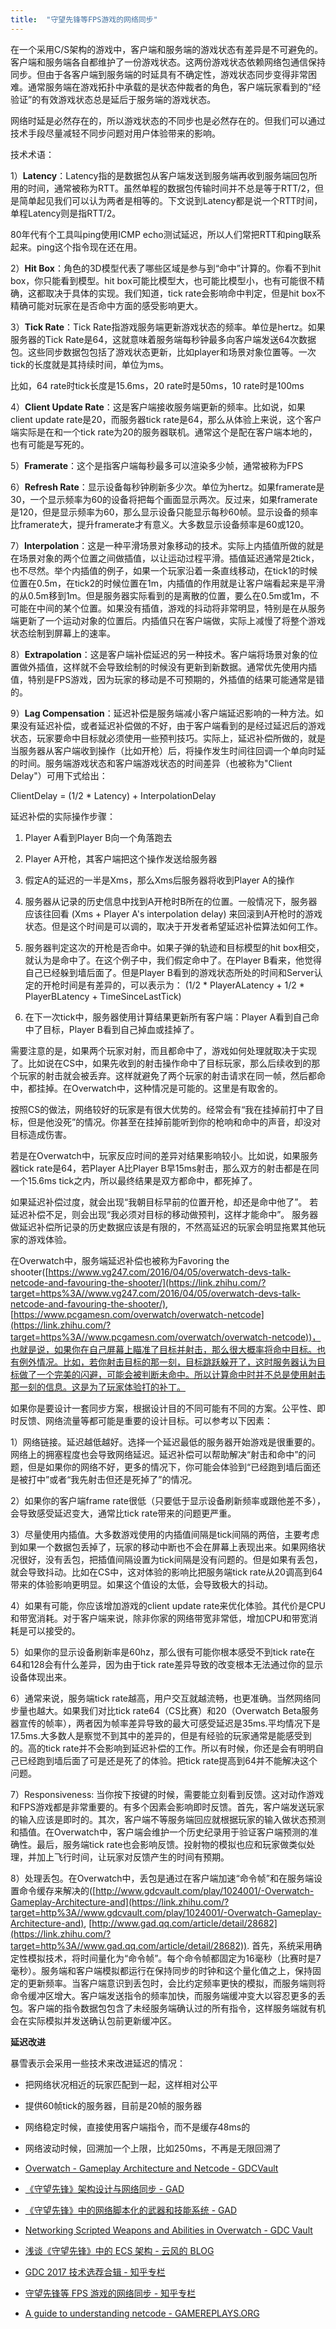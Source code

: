 ```yaml
---
title:  "守望先锋等FPS游戏的网络同步"
---
```


在一个采用C/S架构的游戏中，客户端和服务端的游戏状态有差异是不可避免的。客户端和服务端各自都维护了一份游戏状态。这两份游戏状态依赖网络包通信保持同步。但由于各客户端到服务端的时延具有不确定性，游戏状态同步变得非常困难。通常服务端在游戏拓扑中承载的是状态仲裁者的角色，客户端玩家看到的“经验证”的有效游戏状态总是延后于服务端的游戏状态。

网络时延是必然存在的，所以游戏状态的不同步也是必然存在的。但我们可以通过技术手段尽量减轻不同步问题对用户体验带来的影响。

技术术语：

1）**Latency**：Latency指的是数据包从客户端发送到服务端再收到服务端回包所用的时间，通常被称为RTT。虽然单程的数据包传输时间并不总是等于RTT/2，但是简单起见我们可以认为两者是相等的。下文说到Latency都是说一个RTT时间，单程Latency则是指RTT/2。

80年代有个工具叫ping使用ICMP echo测试延迟，所以人们常把RTT和ping联系起来。ping这个指令现在还在用。

2）**Hit Box**：角色的3D模型代表了哪些区域是参与到“命中”计算的。你看不到hit box，你只能看到模型。hit box可能比模型大，也可能比模型小，也有可能很不精确，这都取决于具体的实现。我们知道，tick rate会影响命中判定，但是hit box不精确可能对玩家在是否命中方面的感受影响更大。

3）**Tick Rate**：Tick Rate指游戏服务端更新游戏状态的频率。单位是hertz。如果服务器的Tick Rate是64，这就意味着服务端每秒钟最多向客户端发送64次数据包。这些同步数据包包括了游戏状态更新，比如player和场景对象位置等。一次tick的长度就是其持续时间，单位为ms。

比如，64 rate时tick长度是15.6ms，20 rate时是50ms，10 rate时是100ms

4）**Client Update Rate**：这是客户端接收服务端更新的频率。比如说，如果client update rate是20，而服务器tick rate是64，那么从体验上来说，这个客户端实际是在和一个tick rate为20的服务器联机。通常这个是配在客户端本地的，也有可能是写死的。

5）**Framerate**：这个是指客户端每秒最多可以渲染多少帧，通常被称为FPS

6）**Refresh Rate**：显示设备每秒钟刷新多少次。单位为hertz。如果framerate是30，一个显示频率为60的设备将把每个画面显示两次。反过来，如果framerate是120，但是显示频率为60，那么显示设备只能显示每秒60帧。显示设备的频率比framerate大，提升framerate才有意义。大多数显示设备频率是60或120。

7）**Interpolation**：这是一种平滑场景对象移动的技术。实际上内插值所做的就是在场景对象的两个位置之间做插值，以让运动过程平滑。插值延迟通常是2tick，也不尽然。举个内插值的例子，如果一个玩家沿着一条直线移动，在tick1的时候位置在0.5m，在tick2的时候位置在1m，内插值的作用就是让客户端看起来是平滑的从0.5m移到1m。但是服务器实际看到的是离散的位置，要么在0.5m或1m，不可能在中间的某个位置。如果没有插值，游戏的抖动将非常明显，特别是在从服务端更新了一个运动对象的位置后。内插值只在客户端做，实际上减慢了将整个游戏状态绘制到屏幕上的速率。

8）**Extrapolation**：这是客户端补偿延迟的另一种技术。客户端将场景对象的位置做外插值，这样就不会导致绘制的时候没有更新到新数据。通常优先使用内插值，特别是FPS游戏，因为玩家的移动是不可预期的，外插值的结果可能通常是错的。

9）**Lag Compensation**：延迟补偿是服务端减小客户端延迟影响的一种方法。如果没有延迟补偿，或者延迟补偿做的不好，由于客户端看到的是经过延迟后的游戏状态，玩家要命中目标就必须使用一些预判技巧。实际上，延迟补偿所做的，就是当服务器从客户端收到操作（比如开枪）后，将操作发生时间往回调一个单向时延的时间。服务端游戏状态和客户端游戏状态的时间差异（也被称为"Client Delay"）可用下式给出：

ClientDelay = (1/2 \* Latency) + InterpolationDelay

延迟补偿的实际操作步骤：

1. Player A看到Player B向一个角落跑去

2. Player A开枪，其客户端把这个操作发送给服务器

3. 假定A的延迟的一半是Xms，那么Xms后服务器将收到Player A的操作

4. 服务器从记录的历史信息中找到A开枪时B所在的位置。一般情况下，服务器应该往回看 (Xms + Player A's interpolation delay) 来回滚到A开枪时的游戏状态。但是这个时间是可以调的，取决于开发者希望延迟补偿算法如何工作。

5. 服务器判定这次的开枪是否命中。如果子弹的轨迹和目标模型的hit box相交，就认为是命中了。在这个例子中，我们假定命中了。在Player B看来，他觉得自己已经躲到墙后面了。但是Player B看到的游戏状态所处的时间和Server认定的开枪时间是有差异的，可以表示为：
   (1/2 \* PlayerALatency + 1/2 \* PlayerBLatency + TimeSinceLastTick)

6. 在下一次tick中，服务器使用计算结果更新所有客户端：Player A看到自己命中了目标，Player B看到自己掉血或挂掉了。

需要注意的是，如果两个玩家对射，而且都命中了，游戏如何处理就取决于实现了。比如说在CS中，如果先收到的射击操作命中了目标玩家，那么后续收到的那个玩家的射击就会被丢弃。这样就避免了两个玩家的射击请求在同一帧，然后都命中，都挂掉。在Overwatch中，这种情况是可能的。这里是有取舍的。

按照CS的做法，网络较好的玩家是有很大优势的。经常会有“我在挂掉前打中了目标，但是他没死”的情况。你甚至在挂掉前能听到你的枪响和命中的声音，却没对目标造成伤害。

若是在Overwatch中，玩家反应时间的差异对结果影响较小。比如说，如果服务器tick rate是64，若Player A比Player B早15ms射击，那么双方的射击都是在同一个15.6ms tick之内，所以最终结果是双方都命中，都死掉了。

如果延迟补偿过度，就会出现“我朝目标早前的位置开枪，却还是命中他了”。
若延迟补偿不足，则会出现“我必须对目标的移动做预判，这样才能命中”。
服务器做延迟补偿所记录的历史数据应该是有限的，不然高延迟的玩家会明显拖累其他玩家的游戏体验。

在Overwatch中，服务端延迟补偿也被称为Favoring the shooter([https://www.vg247.com/2016/04/05/overwatch-devs-talk-netcode-and-favouring-the-shooter/](https://link.zhihu.com/?target=https%3A//www.vg247.com/2016/04/05/overwatch-devs-talk-netcode-and-favouring-the-shooter/), [https://www.pcgamesn.com/overwatch/overwatch-netcode](https://link.zhihu.com/?target=https%3A//www.pcgamesn.com/overwatch/overwatch-netcode))，也就是说，如果你在自己屏幕上瞄准了目标并射击，那么很大概率将命中目标。也有例外情况。比如，若你射击目标的那一刻，目标跳跃躲开了，这时服务器认为目标做了一个完美的闪避，可能会被判断未命中。所以计算命中时并不总是使用射击那一刻的信息。这是为了玩家体验打的补丁。

如果你是要设计一套同步方案，根据设计目的不同可能有不同的方案。公平性、即时反馈、网络流量等都可能是重要的设计目标。可以参考以下因素：

1）网络链接。延迟越低越好。选择一个延迟最低的服务器开始游戏是很重要的。网络上的拥塞程度也会导致网络延迟。延迟补偿可以帮助解决“射击和命中”的问题，但是如果你的网络不好，更多的情况下，你可能会体验到“已经跑到墙后面还是被打中”或者“我先射击但还是死掉了”的情况。

2）如果你的客户端frame rate很低（只要低于显示设备刷新频率或跟他差不多），会导致感受延迟变大，通常比tick rate带来的问题更严重。

3）尽量使用内插值。大多数游戏使用的内插值间隔是tick间隔的两倍，主要考虑到如果一个数据包丢掉了，玩家的移动中断也不会在屏幕上表现出来。如果网络状况很好，没有丢包，把插值间隔设置为tick间隔是没有问题的。但是如果有丢包，就会导致抖动。比如在CS中，这对体验的影响比把服务端tick rate从20调高到64带来的体验影响更明显。如果这个值设的太低，会导致极大的抖动。

4）如果有可能，你应该增加游戏的client update rate来优化体验。其代价是CPU和带宽消耗。对于客户端来说，除非你家的网络带宽非常低，增加CPU和带宽消耗是可以接受的。

5）如果你的显示设备刷新率是60hz，那么很有可能你根本感受不到tick rate在64和128会有什么差异，因为由于tick rate差异导致的改变根本无法通过你的显示设备体现出来。

6）通常来说，服务端tick rate越高，用户交互就越流畅，也更准确。当然网络同步量也越大。如果我们对比tick rate64（CS比赛）和20（Overwatch Beta服务器宣传的帧率），两者因为帧率差异导致的最大可感受延迟是35ms.平均情况下是17.5ms.大多数人是察觉不到其中的差异的，但是有经验的玩家通常是能感受到的。高的tick rate并不会影响到延迟补偿的工作。所以有时候，你还是会有明明自己已经跑到墙后面了可是还是死了的体验。把tick rate提高到64并不能解决这个问题。

7）Responsiveness: 当你按下按键的时候，需要能立刻看到反馈。这对动作游戏和FPS游戏都是非常重要的。有多个因素会影响即时反馈。首先，客户端发送玩家的输入应该是即时的。其次，客户端不等服务端回应就根据玩家的输入做状态预测和插值。在Overwatch中，客户端会维护一个历史纪录用于验证客户端预测的准确性。最后，服务端tick rate也会影响反馈。投射物的模拟也应和玩家做类似处理，并加上飞行时间，让玩家对反馈产生的时间有预期。

8）处理丢包。在Overwatch中，丢包是通过在客户端加速“命令帧”和在服务端设置命令缓存来解决的([http://www.gdcvault.com/play/1024001/-Overwatch-Gameplay-Architecture-and](https://link.zhihu.com/?target=http%3A//www.gdcvault.com/play/1024001/-Overwatch-Gameplay-Architecture-and), [http://www.gad.qq.com/article/detail/28682](https://link.zhihu.com/?target=http%3A//www.gad.qq.com/article/detail/28682)). 首先，系统采用确定性模拟技术，将时间量化为“命令帧”。每个命令帧都固定为16毫秒（比赛时是7毫秒）。服务端和客户端模拟都运行在保持同步的时钟和这个量化值之上，保持固定的更新频率。当客户端意识到丢包时，会比约定频率更快的模拟，而服务端则将命令缓冲区增大。客户端发送指令的频率加快，而服务端缓冲变大以容忍更多的丢包。客户端的指令数据包包含了未经服务端确认过的所有指令，这样服务端就有机会在实际模拟并发送确认包前更新缓冲区。

**延迟改进**

暴雪表示会采用一些技术来改进延迟的情况：

- 把网络状况相近的玩家匹配到一起，这样相对公平

- 提供60帧tick的服务器，目前是20帧的服务器

- 网络稳定时候，直接使用客户端指令，而不是缓存48ms的

- 网络波动时候，回溯加一个上限，比如250ms，不再是无限回溯了

- [Overwatch - Gameplay Architecture and Netcode - GDCVault](https://www.gdcvault.com/play/1024001/-Overwatch-Gameplay-Architecture-and)

- [《守望先锋》架构设计与网络同步 - GAD](http://gad.qq.com/article/detail/28682)

- [《守望先锋》中的网络脚本化的武器和技能系统 - GAD](http://gad.qq.com/article/detail/28219)

- [Networking Scripted Weapons and Abilities in Overwatch - GDC Vault](https://www.gdcvault.com/play/1024653/Networking-Scripted-Weapons-and-Abilities)

- [浅谈《守望先锋》中的 ECS 架构 - 云风的 BLOG](https://blog.codingnow.com/2017/06/overwatch_ecs.html)

- [GDC 2017 技术选荐合辑 - 知乎专栏](https://zhuanlan.zhihu.com/p/25703934)

- [守望先锋等 FPS 游戏的网络同步 - 知乎专栏](https://zhuanlan.zhihu.com/p/28825322)

- [A guide to understanding netcode - GAMEREPLAYS.ORG](https://www.gamereplays.org/overwatch/portals.php?show=page&name=overwatch-a-guide-to-understanding-netcode)